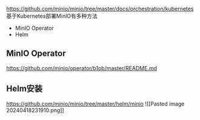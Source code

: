 https://github.com/minio/minio/tree/master/docs/orchestration/kubernetes
基于Kubernetes部署MinlO有多种方法
- MinIO Operator
- Helm
## MinIO Operator
https://github.com/minio/operator/b1ob/master/README.md
## Helm安装
https://github.com/minio/minio/tree/master/helm/minio
![[Pasted image 20240418231910.png]]


